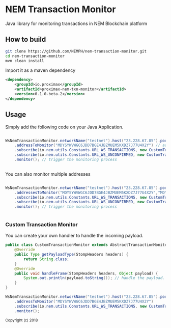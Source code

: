 # NEM Transaction Monitor

Java library for monitoring transactions in NEM Blockchain platform

<h2>How to build</h2>

```bash
git clone https://github.com/NEMPH/nem-transaction-monitor.git
cd nem-transaction-monitor
mvn clean install
```

Import it as a maven dependency

```xml
<dependency>
    <groupId>io.proximax</groupId>
    <artifactId>proximax-nem-txn-monitor</artifactId>
    <version>0.1.0-beta.2</version>
</dependency>
```

<h2>Usage</h2>

Simply add the following code on your Java Application.

```java

WsNemTransactionMonitor.networkName("testnet").host("23.228.67.85").port("7890").wsPort("7778")
	.addressToMonitor("MDYSYWVWGC6JDD7BGE4JBZMUEM5KXDZ7J77U4X2Y") // address to monitor
	.subscribe(io.nem.utils.Constants.URL_WS_TRANSACTIONS, new CustomTransactionMonitorHandler1()) // multiple subscription and a handler
	.subscribe(io.nem.utils.Constants.URL_WS_UNCONFIRMED, new CustomTransactionMonitorHandler2())
	.monitor(); // trigger the monitoring process
			
```

You can also monitor multiple addresses

```java

WsNemTransactionMonitor.networkName("testnet").host("23.228.67.85").port("7890").wsPort("7778")
	.addressesToMonitor("MDYSYWVWGC6JDD7BGE4JBZMUEM5KXDZ7J77U4X2Y","MDYSYWVWGC6JDD7BGE4JBZMUED7BGE4JBD") // address to monitor
	.subscribe(io.nem.utils.Constants.URL_WS_TRANSACTIONS, new CustomTransactionMonitorHandler1()) // multiple subscription and a handler
	.subscribe(io.nem.utils.Constants.URL_WS_UNCONFIRMED, new CustomTransactionMonitorHandler2())
	.monitor(); // trigger the monitoring process
			
```

<h3>Custom Transaction Monitor</h3>
You can create your own handler to handle the incoming payload. 

```java
public class CustomTransactionMonitor extends AbstractTransactionMonitorHandler {
	@Override
	public Type getPayloadType(StompHeaders headers) {
		return String.class;
	}
	@Override
	public void handleFrame(StompHeaders headers, Object payload) {
		System.out.println(payload.toString()); // handle the payload.
	}
}
```

```java
WsNemTransactionMonitor.networkName("testnet").host("23.228.67.85").port("7890").wsPort("7778")
	.addressToMonitor("MDYSYWVWGC6JDD7BGE4JBZMUEM5KXDZ7J77U4X2Y")
	.subscribe(io.nem.utils.Constants.URL_WS_TRANSACTIONS, new CustomTransactionMonitorHandler2())
	.monitor();
```


<sub>Copyright (c) 2018</sub>
